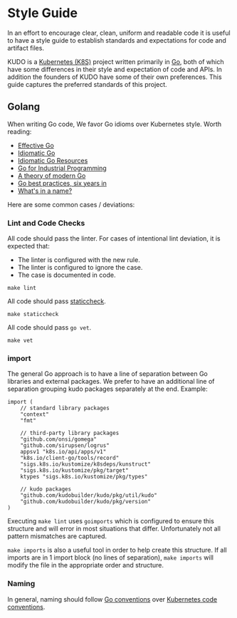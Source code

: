 # Style Guide

In an effort to encourage clear, clean, uniform and readable code it is useful to have a style guide to establish standards and expectations for code and artifact files.

KUDO is a [Kubernetes (K8S)](https://kubernetes.io/) project written primarily in [Go](https://golang.org/), both of which have some differences in their style and expectation of code and APIs. In addition the founders of KUDO have some of their own preferences. This guide captures the preferred standards of this project.

## Golang

When writing Go code, We favor Go idioms over Kubernetes style. Worth reading:

* [Effective Go](https://golang.org/doc/effective_go.html)
* [Idiomatic Go](https://dmitri.shuralyov.com/idiomatic-go)
* [Idiomatic Go Resources](https://medium.com/@dgryski/idiomatic-go-resources-966535376dba)
* [Go for Industrial Programming](https://peter.bourgon.org/go-for-industrial-programming/)
* [A theory of modern Go](https://peter.bourgon.org/blog/2017/06/09/theory-of-modern-go.html)
* [Go best practices, six years in](https://peter.bourgon.org/go-best-practices-2016/)
* [What's in a name?](https://talks.golang.org/2014/names.slide#1)

Here are some common cases / deviations:

### Lint and Code Checks

All code should pass the linter. For cases of intentional lint deviation, it is expected that:

* The linter is configured with the new rule.
* The linter is configured to ignore the case.
* The case is documented in code.

`make lint`

All code should pass [staticcheck](http://staticcheck.io/).

`make staticcheck`

All code should pass `go vet`.

`make vet`


### import

The general Go approach is to have a line of separation between Go libraries and external packages. We prefer to have an additional line of separation grouping kudo packages separately at the end. Example:

```
import (
	// standard library packages
	"context"
	"fmt"

	// third-party library packages
	"github.com/onsi/gomega"
	"github.com/sirupsen/logrus"
	appsv1 "k8s.io/api/apps/v1"
	"k8s.io/client-go/tools/record"
	"sigs.k8s.io/kustomize/k8sdeps/kunstruct"
	"sigs.k8s.io/kustomize/pkg/target"
	ktypes "sigs.k8s.io/kustomize/pkg/types"

	// kudo packages
	"github.com/kudobuilder/kudo/pkg/util/kudo"
	"github.com/kudobuilder/kudo/pkg/version"
)
```

Executing `make lint` uses `goimports` which is configured to ensure this structure and will error in most situations that differ.  Unfortunately not all pattern mismatches are captured.

`make imports` is also a useful tool in order to help create this structure.  If all imports are in 1 import block (no lines of separation), `make imports` will modify the file in the appropriate order and structure.


### Naming

In general, naming should follow [Go conventions](https://golang.org/doc/effective_go.html#names) over [Kubernetes code conventions](https://github.com/kubernetes/community/blob/master/contributors/guide/coding-conventions.md#code-conventions).
